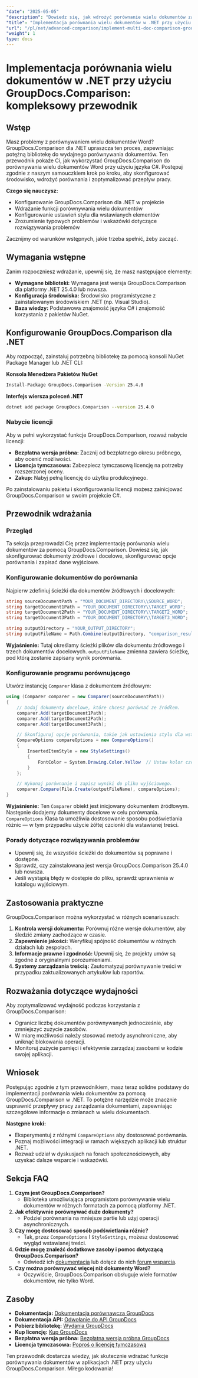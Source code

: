 ```yaml
---
"date": "2025-05-05"
"description": "Dowiedz się, jak wdrożyć porównanie wielu dokumentów za pomocą GroupDocs.Comparison dla .NET. Ten przewodnik obejmuje konfigurację, ustawienia i praktyczne zastosowania."
"title": "Implementacja porównania wielu dokumentów w .NET przy użyciu GroupDocs.Comparison"
"url": "/pl/net/advanced-comparison/implement-multi-doc-comparison-groupdocs-net/"
"weight": 1
type: docs
---
```

# Implementacja porównania wielu dokumentów w .NET przy użyciu GroupDocs.Comparison: kompleksowy przewodnik

## Wstęp

Masz problemy z porównywaniem wielu dokumentów Word? GroupDocs.Comparison dla .NET upraszcza ten proces, zapewniając potężną bibliotekę do wydajnego porównywania dokumentów. Ten przewodnik pokaże Ci, jak wykorzystać GroupDocs.Comparison do porównywania wielu dokumentów Word przy użyciu języka C#. Postępuj zgodnie z naszym samouczkiem krok po kroku, aby skonfigurować środowisko, wdrożyć porównania i zoptymalizować przepływ pracy.

**Czego się nauczysz:**
- Konfigurowanie GroupDocs.Comparison dla .NET w projekcie
- Wdrażanie funkcji porównywania wielu dokumentów
- Konfigurowanie ustawień stylu dla wstawianych elementów
- Zrozumienie typowych problemów i wskazówki dotyczące rozwiązywania problemów

Zacznijmy od warunków wstępnych, jakie trzeba spełnić, żeby zacząć.

## Wymagania wstępne

Zanim rozpoczniesz wdrażanie, upewnij się, że masz następujące elementy:
- **Wymagane biblioteki:** Wymagana jest wersja GroupDocs.Comparison dla platformy .NET 25.4.0 lub nowsza.
- **Konfiguracja środowiska:** Środowisko programistyczne z zainstalowanym środowiskiem .NET (np. Visual Studio).
- **Baza wiedzy:** Podstawowa znajomość języka C# i znajomość korzystania z pakietów NuGet.

## Konfigurowanie GroupDocs.Comparison dla .NET

Aby rozpocząć, zainstaluj potrzebną bibliotekę za pomocą konsoli NuGet Package Manager lub .NET CLI:

**Konsola Menedżera Pakietów NuGet**
```bash
Install-Package GroupDocs.Comparison -Version 25.4.0
```

**Interfejs wiersza poleceń .NET**
```bash
dotnet add package GroupDocs.Comparison --version 25.4.0
```

### Nabycie licencji

Aby w pełni wykorzystać funkcje GroupDocs.Comparison, rozważ nabycie licencji:
- **Bezpłatna wersja próbna:** Zacznij od bezpłatnego okresu próbnego, aby ocenić możliwości.
- **Licencja tymczasowa:** Zabezpiecz tymczasową licencję na potrzeby rozszerzonej oceny.
- **Zakup:** Nabyj pełną licencję do użytku produkcyjnego.

Po zainstalowaniu pakietu i skonfigurowaniu licencji możesz zainicjować GroupDocs.Comparison w swoim projekcie C#.

## Przewodnik wdrażania

### Przegląd
Ta sekcja przeprowadzi Cię przez implementację porównania wielu dokumentów za pomocą GroupDocs.Comparison. Dowiesz się, jak skonfigurować dokumenty źródłowe i docelowe, skonfigurować opcje porównania i zapisać dane wyjściowe.

### Konfigurowanie dokumentów do porównania
Najpierw zdefiniuj ścieżki dla dokumentów źródłowych i docelowych:
```csharp
string sourceDocumentPath = "YOUR_DOCUMENT_DIRECTORY\\SOURCE_WORD";
string targetDocument1Path = "YOUR_DOCUMENT_DIRECTORY\\TARGET_WORD";
string targetDocument2Path = "YOUR_DOCUMENT_DIRECTORY\\TARGET2_WORD";
string targetDocument3Path = "YOUR_DOCUMENT_DIRECTORY\\TARGET3_WORD";

string outputDirectory = "YOUR_OUTPUT_DIRECTORY";
string outputFileName = Path.Combine(outputDirectory, "comparison_result.docx");
```
**Wyjaśnienie:** Tutaj określamy ścieżki plików dla dokumentu źródłowego i trzech dokumentów docelowych. `outputFileName` zmienna zawiera ścieżkę, pod którą zostanie zapisany wynik porównania.

### Konfigurowanie programu porównującego
Utwórz instancję `Comparer` klasa z dokumentem źródłowym:
```csharp
using (Comparer comparer = new Comparer(sourceDocumentPath))
{
    // Dodaj dokumenty docelowe, które chcesz porównać ze źródłem.
    comparer.Add(targetDocument1Path);
    comparer.Add(targetDocument2Path);
    comparer.Add(targetDocument3Path);

    // Skonfiguruj opcje porównania, takie jak ustawienia stylu dla wstawianych elementów.
    CompareOptions compareOptions = new CompareOptions()
    {
        InsertedItemStyle = new StyleSettings()
        {
            FontColor = System.Drawing.Color.Yellow  // Ustaw kolor czcionki wstawianej treści na żółty.
        }
    };

    // Wykonaj porównanie i zapisz wyniki do pliku wyjściowego.
    comparer.Compare(File.Create(outputFileName), compareOptions);
}
```
**Wyjaśnienie:** Ten `Comparer` obiekt jest inicjowany dokumentem źródłowym. Następnie dodajemy dokumenty docelowe w celu porównania. `CompareOptions` Klasa ta umożliwia dostosowanie sposobu podświetlania różnic — w tym przypadku użycie żółtej czcionki dla wstawianej treści.

### Porady dotyczące rozwiązywania problemów
- Upewnij się, że wszystkie ścieżki do dokumentów są poprawne i dostępne.
- Sprawdź, czy zainstalowana jest wersja GroupDocs.Comparison 25.4.0 lub nowsza.
- Jeśli wystąpią błędy w dostępie do pliku, sprawdź uprawnienia w katalogu wyjściowym.

## Zastosowania praktyczne
GroupDocs.Comparison można wykorzystać w różnych scenariuszach:
1. **Kontrola wersji dokumentu:** Porównuj różne wersje dokumentów, aby śledzić zmiany zachodzące w czasie.
2. **Zapewnienie jakości:** Weryfikuj spójność dokumentów w różnych działach lub zespołach.
3. **Informacje prawne i zgodność:** Upewnij się, że projekty umów są zgodne z oryginalnymi porozumieniami.
4. **Systemy zarządzania treścią:** Zautomatyzuj porównywanie treści w przypadku zaktualizowanych artykułów lub raportów.

## Rozważania dotyczące wydajności
Aby zoptymalizować wydajność podczas korzystania z GroupDocs.Comparison:
- Ogranicz liczbę dokumentów porównywanych jednocześnie, aby zmniejszyć zużycie zasobów.
- W miarę możliwości należy stosować metody asynchroniczne, aby uniknąć blokowania operacji.
- Monitoruj zużycie pamięci i efektywnie zarządzaj zasobami w kodzie swojej aplikacji.

## Wniosek
Postępując zgodnie z tym przewodnikiem, masz teraz solidne podstawy do implementacji porównania wielu dokumentów za pomocą GroupDocs.Comparison w .NET. To potężne narzędzie może znacznie usprawnić przepływy pracy zarządzania dokumentami, zapewniając szczegółowe informacje o zmianach w wielu dokumentach.

**Następne kroki:**
- Eksperymentuj z różnymi `CompareOptions` aby dostosować porównania.
- Poznaj możliwości integracji w ramach większych aplikacji lub struktur .NET.
- Rozważ udział w dyskusjach na forach społecznościowych, aby uzyskać dalsze wsparcie i wskazówki.

## Sekcja FAQ
1. **Czym jest GroupDocs.Comparison?**
   - Biblioteka umożliwiająca programistom porównywanie wielu dokumentów w różnych formatach za pomocą platformy .NET.
2. **Jak efektywnie porównywać duże dokumenty?**
   - Podziel porównania na mniejsze partie lub użyj operacji asynchronicznych.
3. **Czy mogę dostosować sposób podświetlania różnic?**
   - Tak, przez `CompareOptions` I `StyleSettings`, możesz dostosować wygląd wstawianej treści.
4. **Gdzie mogę znaleźć dodatkowe zasoby i pomoc dotyczącą GroupDocs.Comparison?**
   - Odwiedź ich [dokumentacja](https://docs.groupdocs.com/comparison/net/) lub dołącz do nich [forum wsparcia](https://forum.groupdocs.com/c/comparison/).
5. **Czy można porównywać więcej niż dokumenty Word?**
   - Oczywiście, GroupDocs.Comparison obsługuje wiele formatów dokumentów, nie tylko Word.

## Zasoby
- **Dokumentacja:** [Dokumentacja porównawcza GroupDocs](https://docs.groupdocs.com/comparison/net/)
- **Dokumentacja API:** [Odwołanie do API GroupDocs](https://reference.groupdocs.com/comparison/net/)
- **Pobierz bibliotekę:** [Wydania GroupDocs](https://releases.groupdocs.com/comparison/net/)
- **Kup licencję:** [Kup GroupDocs](https://purchase.groupdocs.com/buy)
- **Bezpłatna wersja próbna:** [Bezpłatna wersja próbna GroupDocs](https://releases.groupdocs.com/comparison/net/)
- **Licencja tymczasowa:** [Poproś o licencję tymczasową](https://purchase.groupdocs.com/temporary-license/)

Ten przewodnik dostarcza wiedzy, jak skutecznie wdrażać funkcje porównywania dokumentów w aplikacjach .NET przy użyciu GroupDocs.Comparison. Miłego kodowania!